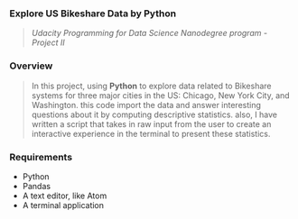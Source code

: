 ### Explore US Bikeshare Data by Python
> *Udacity Programming for Data Science Nanodegree program - Project II*

### Overview
> In this project, using **Python** to explore data related to Bikeshare systems for three major cities in the US: Chicago, New York City, and Washington. this code import the data and answer interesting questions about it by computing descriptive statistics. also, I have written a script that takes in raw input from the user to create an interactive experience in the terminal to present these statistics.

### Requirements
* Python
* Pandas
* A text editor, like Atom
* A terminal application
